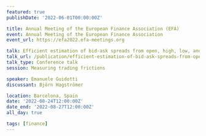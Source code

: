 ```yaml
---
featured: true
publishDate: '2022-06-01T00:00:00Z'

title: Annual Meeting of the European Finance Association (EFA)
event: Annual Meeting of the European Finance Association 
event_url: https://efa2022.efa-meetings.org

talk: Efficient estimation of bid-ask spreads from open, high, low, and close prices
talk_url: /publication/efficient-estimation-of-bid-ask-spreads-from-open-high-low-and-close-prices/
talk_type: Conference talk
session: Measuring trading frictions

speaker: Emanuele Guidotti
discussant: Björn Hagströmer

location: Barcelona, Spain
date: '2022-08-24T12:00:00Z'
date_end: '2022-08-27T12:00:00Z'
all_day: true

tags: [finance]
---
```

